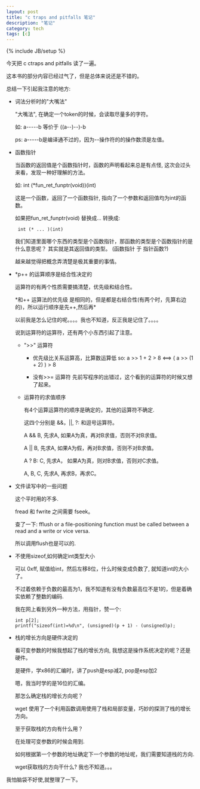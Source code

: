```yaml
---
layout: post
title: "c traps and pitfalls 笔记"
description: "笔记"
category: tech
tags: [c]
---
```


{% include JB/setup %}

今天把 c ctraps and pitfalls 读了一遍。

这本书的部分内容已经过气了，但是总体来说还是不错的。

总结一下引起我注意的地方:

*  词法分析时的"大嘴法"

    "大嘴法", 在确定一个token的时候，会读取尽量多的字符。

    如: a-----b 等价于 ((a--)--)-b

    ps: a-----b是编译通不过的，因为--操作符的的操作数须是左值。

*  函数指针

    当函数的返回值是个函数指针时，函数的声明看起来总是有点怪, 这次会过头来看，发现一种好理解的方法。

    如: int (*fun_ret_funptr(void))(int)

    这是一个函数，返回了一个函数指针, 指向了一个参数和返回值均为int的函数。

    如果把fun_ret_funptr(void) 替换成... 转换成:

        int (* ... )(int)

    我们知道里面哪个东西的类型是个函数指针，那函数的类型是个函数指针的是什么意思呢？
    其实就是其返回值的类型。
    (函数指针 于 指针函数?)

    越来越觉得把概念弄清楚是极其重要的事情。

*   *p++ 的运算顺序是结合性决定的

    运算符的有两个性质需要搞清楚，优先级和结合性。

    *和++ 运算法的优先级 是相同的，但是都是右结合性(有两个时，先算右边的)，所以运行顺序是先++,然后再\*

    以前我是怎么记住的呢。。。。我也不知道，反正我是记住了。。。。

    说到运算符的运算符，还有两个小东西引起了注意。

    *   ">>" 运算符

        -   优先级比关系运算高，比算数运算低
            so:
                a >> 1 + 2 > 8 <==> ( a >> (1 + 2) ) > 8

        -   没有>>= 运算符
            先前写程序的出错过，这个看到的运算符的时候又想了起来。

    *   运算符的求值顺序

        有4个运算运算符的顺序是确定的，其他的运算符不确定.

        这四个分别是 &&，||, ?: 和逗号运算符。

        A && B, 先求A, 如果A为真，再对B求值，否则不对B求值。

        A || B, 先求A, 如果A为假，再对B求值，否则不对B求值。

        A ? B: C, 先求A， 如果A为真，则对B求值，否则对C求值。

        A, B, C,  先求A, 再求B，再求C。

*   文件读写中的一些问题

    这个平时用的不多.

    fread 和 fwrite 之间需要 fseek。

    查了一下: fflush or a file-positioning function must be called between a read and a write or vice versa.

    所以调用flush也是可以的.

*   不使用sizeof,如何确定int类型大小

    可以 0xff, 赋值给int，然后左移8位，什么时候变成负数了, 就知道int的大小了。

    不过着依赖于负数的最高为1，我不知道有没有负数最高位不是1的，但是着确实依赖了整数的编码.

    我在网上看到另外一种方法，用指针，赞一个:

        int p[2];
        printf("sizeof(int)=%d\n", (unsigned)(p + 1) - (unsigned)p);

*   栈的增长方向是硬件决定的

    看可变参数的时候我想起了栈的增长方向, 我想这是操作系统决定的呢？还是硬件。

    是硬件，学x86的汇编时，讲了push是esp减2, pop是esp加2

    嗯，我当时学的是16位的汇编。

    那怎么确定栈的增长方向呢？

    wget 使用了一个利用函数调用使用了栈和局部变量，巧妙的探测了栈的增长方向。

    至于获取栈的方向有什么用？

    在处理可变参数的时候会用到.

    如何根据第一个参数的地址确定下一个参数的地址呢，我们需要知道栈的方向.

    wget获取栈的方向干什么? 我也不知道。。。

我怕脑袋不好使,就整理了一下。

